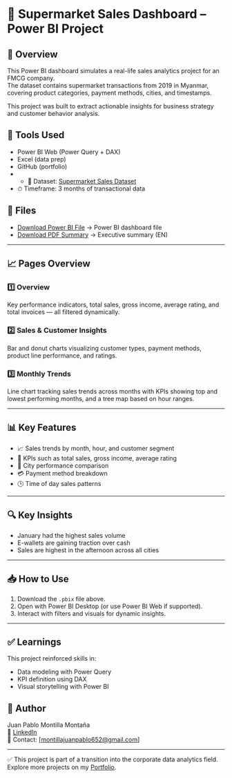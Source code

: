 # 🛒 Supermarket Sales Dashboard – Power BI Project

## 📘 Overview

This Power BI dashboard simulates a real-life sales analytics project for an FMCG company.  
The dataset contains supermarket transactions from 2019 in Myanmar, covering product categories, payment methods, cities, and timestamps.

This project was built to extract actionable insights for business strategy and customer behavior analysis.

## 🧰 Tools Used

- Power BI Web (Power Query + DAX)
- Excel (data prep)
- GitHub (portfolio)
- - 📁 Dataset: [Supermarket Sales Dataset](https://www.kaggle.com/datasets/aungpyaeap/supermarket-sales)
- ⏱ Timeframe: 3 months of transactional data

## 📄 Files

- [Download Power BI File](Supermarket_Dashboard.pbix) → Power BI dashboard file
- [Download PDF Summary](Supermarket_Sales_Dashboard_Summary.pdf) → Executive summary (EN)

---

## 📈 Pages Overview

### 1️⃣ Overview
Key performance indicators, total sales, gross income, average rating, and total invoices — all filtered dynamically.

### 2️⃣ Sales & Customer Insights
Bar and donut charts visualizing customer types, payment methods, product line performance, and ratings.

### 3️⃣ Monthly Trends
Line chart tracking sales trends across months with KPIs showing top and lowest performing months, and a tree map based on hour ranges.

---

## 📊 Key Features

- 📈 Sales trends by month, hour, and customer segment
- 🧾 KPIs such as total sales, gross income, average rating
- 📍 City performance comparison
- 💳 Payment method breakdown
- 🕒 Time of day sales patterns

---

## 🔍 Key Insights

- January had the highest sales volume
- E-wallets are gaining traction over cash
- Sales are highest in the afternoon across all cities

---

## 📥 How to Use

1. Download the `.pbix` file above.
2. Open with Power BI Desktop (or use Power BI Web if supported).
3. Interact with filters and visuals for dynamic insights.

---

## ✅ Learnings

This project reinforced skills in:
- Data modeling with Power Query
- KPI definition using DAX
- Visual storytelling with Power BI

## 👤 Author

Juan Pablo Montilla Montaña  
📍 [LinkedIn](https://www.linkedin.com/in/juanpablomontillam/)  
📧 Contact: [montillajuanpablo652@gmail.com]

---

✅ This project is part of a transition into the corporate data analytics field. Explore more projects on my [Portfolio](https://github.com/JuanPabloMon).
